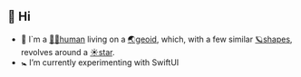 ## 👋 Hi
- 👀 I`m a [🧍🏻human](https://en.wikipedia.org/wiki/Human) living on a [🌏geoid](https://en.wikipedia.org/wiki/Earth), which, with a few similar [🪐shapes](https://en.wikipedia.org/wiki/Planet), revolves around a [☀️star](https://en.wikipedia.org/wiki/Sun). 
- 🚼 I’m currently experimenting with SwiftUI
